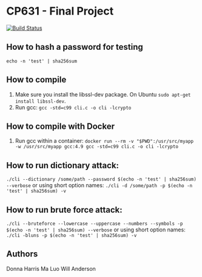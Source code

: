# CP631 - Final Project
[![Build Status](https://cloud.drone.io/api/badges/wandersonca/CP631-FinalProject/status.svg)](https://cloud.drone.io/wandersonca/CP631-FinalProject)

## How to hash a password for testing
``echo -n 'test' | sha256sum``

## How to compile
1. Make sure you install the libssl-dev package. On Ubuntu ``sudo apt-get install libssl-dev``.
2. Run gcc: ``gcc -std=c99 cli.c -o cli -lcrypto``

## How to compile with Docker
1. Run gcc within a container: ``docker run --rm -v "$PWD":/usr/src/myapp -w /usr/src/myapp gcc:4.9 gcc -std=c99 cli.c -o cli -lcrypto``

## How to run dictionary attack:
``./cli --dictionary /some/path --password $(echo -n 'test' | sha256sum) --verbose``
or using short option names:
``./cli -d /some/path -p $(echo -n 'test' | sha256sum) -v``

## How to run brute force attack:
``./cli --bruteforce --lowercase --uppercase --numbers --symbols -p $(echo -n 'test' | sha256sum) --verbose``
or using short option names:
``./cli -bluns -p $(echo -n 'test' | sha256sum) -v``

## Authors
Donna Harris
Ma Luo
Will Anderson